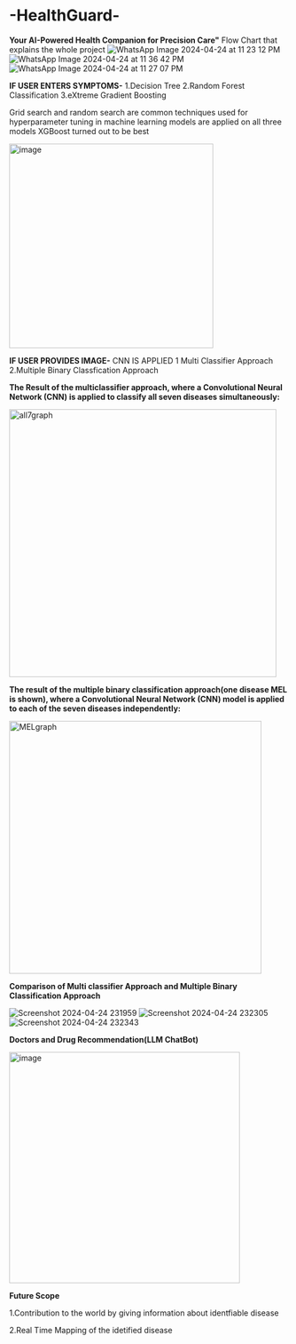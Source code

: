 # -HealthGuard-
**Your AI-Powered Health Companion for Precision Care"**
Flow Chart that explains the whole project
![WhatsApp Image 2024-04-24 at 11 23 12 PM](https://github.com/manyaj011/-HealthGuard-/assets/110671189/d38b1cab-fcc6-4368-ac89-29eac194758e)
![WhatsApp Image 2024-04-24 at 11 36 42 PM](https://github.com/manyaj011/-HealthGuard-/assets/110671189/ff35aa2e-4eea-4621-b49e-d7f70355e306)
![WhatsApp Image 2024-04-24 at 11 27 07 PM](https://github.com/manyaj011/-HealthGuard-/assets/110671189/0d21bad5-457e-47ef-9630-6f55ac8063fb)

**IF USER ENTERS SYMPTOMS-**
1.Decision Tree
2.Random Forest Classification
3.eXtreme Gradient Boosting

Grid search and random search are common techniques used for hyperparameter tuning in machine learning models are applied on all three models
XGBoost turned out to be best

<img width="368" alt="image" src="https://github.com/manyaj011/-HealthGuard-/assets/110671189/7de43367-1cea-49c7-b4e6-d0d0a37a6173">



**IF USER PROVIDES IMAGE-**
CNN IS APPLIED
1 Multi Classifier Approach
2.Multiple Binary Classfication Approach




**The Result of the multiclassifier approach, where a Convolutional Neural Network (CNN) is applied to classify all seven diseases simultaneously:**

<img width="482" alt="all7graph" src="https://github.com/manyaj011/-HealthGuard-/assets/110671189/21595570-2659-4951-8bc3-a6614f88826a">


**The result of the multiple binary classification approach(one disease  MEL is shown), where a Convolutional Neural Network (CNN) model is applied to each of the seven diseases independently:**

<img width="455" alt="MELgraph" src="https://github.com/manyaj011/-HealthGuard-/assets/110671189/1d27eb31-65cb-403b-aa68-151ccfecdebe">



**Comparison of Multi classifier Approach and Multiple Binary Classification Approach**

![Screenshot 2024-04-24 231959](https://github.com/manyaj011/-HealthGuard-/assets/110671189/95a640f6-1abf-49a8-a438-abfc1771d922)
![Screenshot 2024-04-24 232305](https://github.com/manyaj011/-HealthGuard-/assets/110671189/a5939a60-7a20-424a-9b11-840d5426ce81)
![Screenshot 2024-04-24 232343](https://github.com/manyaj011/-HealthGuard-/assets/110671189/30dd120b-9868-4b77-b2c5-cf8123912b1a)




**Doctors and Drug Recommendation(LLM ChatBot)**

<img width="416" alt="image" src="https://github.com/manyaj011/-HealthGuard-/assets/110671189/f92a9879-283a-4304-98d5-1b1a7bc6867a">



**Future Scope**

1.Contribution to the world by giving information about identfiable disease

2.Real Time Mapping of the idetified disease






